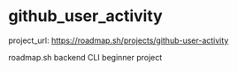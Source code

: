 # github_user_activity

project_url: https://roadmap.sh/projects/github-user-activity

roadmap.sh backend CLI beginner project
